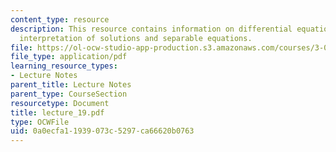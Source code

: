 ```yaml
---
content_type: resource
description: This resource contains information on differential equations, geometrical
  interpretation of solutions and separable equations.
file: https://ol-ocw-studio-app-production.s3.amazonaws.com/courses/3-016-mathematics-for-materials-scientists-and-engineers-fall-2005/0a0ecfa11939073c5297ca66620b0763_lecture_19.pdf
file_type: application/pdf
learning_resource_types:
- Lecture Notes
parent_title: Lecture Notes
parent_type: CourseSection
resourcetype: Document
title: lecture_19.pdf
type: OCWFile
uid: 0a0ecfa1-1939-073c-5297-ca66620b0763
---
```

